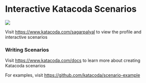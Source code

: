 # Interactive Katacoda Scenarios

[![](http://shields.katacoda.com/katacoda/sagarpalyal/count.svg)](https://www.katacoda.com/sagarpalyal "Get your profile on Katacoda.com")

Visit https://www.katacoda.com/sagarpalyal to view the profile and interactive scenarios

### Writing Scenarios
Visit https://www.katacoda.com/docs to learn more about creating Katacoda scenarios

For examples, visit https://github.com/katacoda/scenario-example
